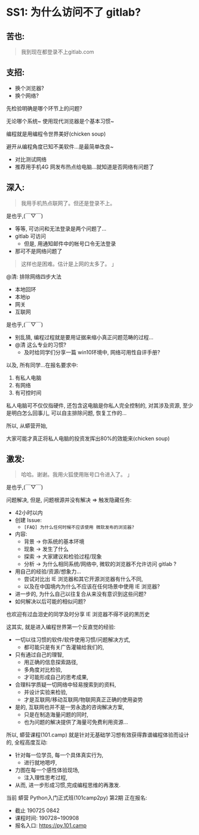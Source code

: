 # SS1: 为什么访问不了 gitlab?

## 苦也:
> 我到现在都登录不上gitlab.com

## 支招:

- 换个浏览器?
- 换个网络?

先检验明确是哪个环节上的问题? 

无论哪个系统~
使用现代浏览器是个基本习惯~

编程就是用编程令世界美好(chicken soup)

避开从编程角度已知不美软件…是最简单改良~ 


- 对比测试网络
- 推荐用手机4G 网发布热点给电脑…就知道是否网络有问题了

## 深入:
> 我用手机热点联网了。但还是登录不上。 
 
是也乎,(￣▽￣)

- 等等, 可访问和无法登录是两个问题了...
- gitlab 可访问
    + 但是, 用通知邮件中的帐号口令无法登录
- 那可不是网络问题了



> 这样也是困难。估计是上网的太多了。 」

@清: 排除网络四步大法 

- 本地回环 
- 本地ip 
- 网关 
- 互联网

是也乎,(￣▽￣)

- 别乱猜, 编程过程就是要用证据来缩小真正问题范畴的过程...
- @清 这么专业的习惯?
    + 及时给同学们分享一篇 win10环境中, 网络可用性自评手册?

以及, 所有同学...在报名要求中:

1. 有私人电脑
1. 有网络
1. 有可控时间

私人电脑可不仅仅指硬件,
还包含这电脑是你私人完全控制的,
对其涉及资源, 至少是明白怎么回事儿, 
可以自主排除问题, 恢复工作的...

所以, 从蟒营开始,

大家可能才真正将私人电脑的投资发挥出80%的效能来(chicken soup)

## 激发:
> 哈哈。谢谢。我用火狐使用账号口令进入了。 」

是也乎,(￣▽￣)

问题解决, 但是, 问题根源并没有解决 => 触发隐藏任务:

- 42小时以内
- 创建 Issue: 
    + `[FAQ] 为什么任何时候不应该使用 微软发布的浏览器?`
- 内容:
    + 背景 -> 你系统的基本环境
    + 现象 -> 发生了什么
    + 探索 -> 大家建议和检验过程/现象
    + 分析 -> 为什么相同系统/网络中, 微软的浏览器不允许访问 gitlab ?
- 用自己的经验/资源/想象力...
    + 尝试对比出 IE 浏览器和其它开源浏览器有什么不同,
    + 以及在中国境内为什么不应该在任何场景中使用 IE 浏览器?
- 进一步的, 为什么自己以往复合从来没有意识到这些问题?
- 如何解决以后可能的相似问题? 


也欢迎有过血泪史的同学及时分享 IE 浏览器不得不说的黑历史

这其实, 就是进入编程世界第一个反直觉的经验:

- 一切以往习惯的软件/软件使用习惯/问题解决方式, 
    + 都可能只是有关广告灌输给我们的,
- 只有通过自己的理智, 
    + 用正确的信息探索路径,
    + 多角度对比检验,
    + 才可能形成自己的思考成果, 
- 合理科学质疑一切网络中轻易搜索到的资料,
    + 并设计实验来检验, 
    + 才是互联网/移动互联网/物联网真正正确的使用姿势
- 是的, 互联网也并不是一劳永逸的咨询解决方案,
    + 只是在制造海量问题的同时, 
    + 也为问题的解决提供了海量可免费利用资源... 



所以, 
蟒营课程(101.camp) 就是针对无基础学习想有效获得靠谱编程体验而设计的,
全程高度互动:

- 针对每一位学员, 每一个具体真实行为, 
    + 进行就地嗯哼,
- 力图在每一个感性体验现场, 
    + 注入理性思考过程,
- 从而, 进一步形成习惯,完成编程思维的再激发.


当前 蟒营 Python入门正式班(101camp2py) 第2期 正在报名:

- 截止 190725 0842
- 课程时间: 190728~190908
- 报名入口: https://py.101.camp



